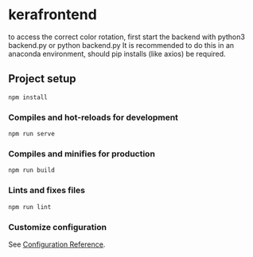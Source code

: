 # kerafrontend
to access the correct color rotation, first start the backend with python3 backend.py or python backend.py
It is recommended to do this in an anaconda environment, should pip installs (like axios) be required.

## Project setup
```
npm install
```

### Compiles and hot-reloads for development
```
npm run serve
```

### Compiles and minifies for production
```
npm run build
```

### Lints and fixes files
```
npm run lint
```

### Customize configuration
See [Configuration Reference](https://cli.vuejs.org/config/).
